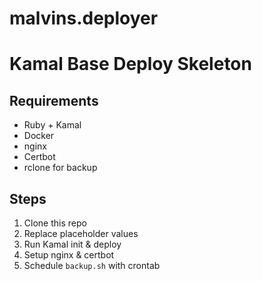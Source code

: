 # malvins.deployer
# Kamal Base Deploy Skeleton

## Requirements
- Ruby + Kamal
- Docker
- nginx
- Certbot
- rclone for backup

## Steps
1. Clone this repo
2. Replace placeholder values
3. Run Kamal init & deploy
4. Setup nginx & certbot
5. Schedule `backup.sh` with crontab
